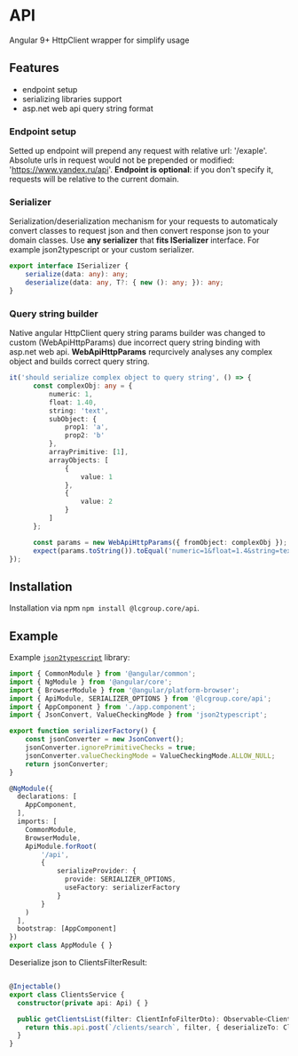 
# API

Angular 9+ HttpClient wrapper for simplify usage

## Features

- endpoint setup
- serializing libraries support
- asp.net web api query string format

### Endpoint setup

Setted up endpoint will prepend any request with relative url: '/exaple'.
Absolute urls in request would not be prepended or modified: 'https://www.yandex.ru/api'.
**Endpoint is optional**: if you don't specify it, requests will be relative to the current domain.

### Serializer

Serialization/deserialization mechanism for your requests to automaticaly convert classes to request json and then convert response json to your domain classes.
Use **any serializer** that **fits ISerializer** interface. For example json2typescript or your custom serializer.

```typescript
export interface ISerializer {
    serialize(data: any): any;
    deserialize(data: any, T?: { new (): any; }): any;
}
```

### Query string builder

Native angular HttpClient query string params builder was changed to custom (WebApiHttpParams) due incorrect query string binding with asp.net web api. **WebApiHttpParams** requrcively analyses any complex object and builds correct query string.

```typescript
it('should serialize complex object to query string', () => {
      const complexObj: any = {
          numeric: 1,
          float: 1.40,
          string: 'text',
          subObject: {
              prop1: 'a',
              prop2: 'b'
          },
          arrayPrimitive: [1],
          arrayObjects: [
              {
                  value: 1
              },
              {
                  value: 2
              }
          ]
      };

      const params = new WebApiHttpParams({ fromObject: complexObj });
      expect(params.toString()).toEqual('numeric=1&float=1.4&string=text&subObject[prop1]=a&subObject[prop2]=b&arrayPrimitive=1&arrayObjects[value]=1&arrayObjects[value]=2');
});
```

## Installation

Installation via npm `npm install @lcgroup.core/api`.

## Example

Example [`json2typescript`](https://www.npmjs.com/package/json2typescript) library:

```typescript
import { CommonModule } from '@angular/common';
import { NgModule } from '@angular/core';
import { BrowserModule } from '@angular/platform-browser';
import { ApiModule, SERIALIZER_OPTIONS } from '@lcgroup.core/api';
import { AppComponent } from './app.component';
import { JsonConvert, ValueCheckingMode } from 'json2typescript';

export function serializerFactory() {
    const jsonConverter = new JsonConvert();
    jsonConverter.ignorePrimitiveChecks = true;
    jsonConverter.valueCheckingMode = ValueCheckingMode.ALLOW_NULL;
    return jsonConverter;
}

@NgModule({
  declarations: [
    AppComponent,
  ],
  imports: [
    CommonModule,
    BrowserModule,
    ApiModule.forRoot(
        '/api',
        {
            serializeProvider: {
              provide: SERIALIZER_OPTIONS,
              useFactory: serializerFactory
            }
        }
    )
  ],
  bootstrap: [AppComponent]
})
export class AppModule { }

```

Deserialize json to ClientsFilterResult:
```typescript

@Injectable()
export class ClientsService {
  constructor(private api: Api) { }

  public getClientsList(filter: ClientInfoFilterDto): Observable<ClientsFilterResult> {
    return this.api.post(`/clients/search`, filter, { deserializeTo: ClientsFilterResult });
  }
}
```

